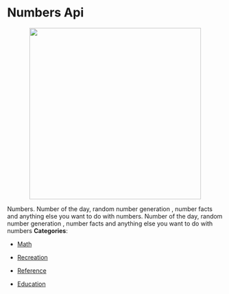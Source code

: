 # Numbers Api

<p align="center">
    <img width="400" src="https://raw.githubusercontent.com/awesome-apis/awesome-apis/apis/numbers-api/logo_256x256.png" />
</p>


Numbers.  Number of the day, random number generation , number facts and anything else you want to do with numbers. Number of the day, random number generation , number facts and anything else you want to do with numbers
**Categories**:

- [Math](https://github/awesome-apis/awesome-apis#math)

- [Recreation](https://github/awesome-apis/awesome-apis#recreation)

- [Reference](https://github/awesome-apis/awesome-apis#reference)

- [Education](https://github/awesome-apis/awesome-apis#education)




